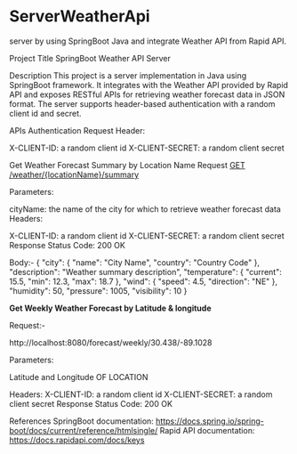 # ServerWeatherApi
 server by using SpringBoot Java and integrate Weather API from Rapid API.
 
 Project Title
SpringBoot Weather API Server

Description
This project is a server implementation in Java using SpringBoot framework. It integrates with the Weather API provided by Rapid API and exposes RESTful APIs for retrieving weather forecast data in JSON format. The server supports header-based authentication with a random client id and secret.

APIs
Authentication
Request
Header:

X-CLIENT-ID: a random client id
X-CLIENT-SECRET: a random client secret

Get Weather Forecast Summary by Location Name
Request
[GET /weather/{locationName}/summary](http://localhost:8080/forecast/cityname)

Parameters:

cityName: the name of the city for which to retrieve weather forecast data
Headers:

X-CLIENT-ID: a random client id
X-CLIENT-SECRET: a random client secret
Response
Status Code: 200 OK

Body:-
{
    "city": {
        "name": "City Name",
        "country": "Country Code"
    },
    "description": "Weather summary description",
    "temperature": {
        "current": 15.5,
        "min": 12.3,
        "max": 18.7
    },
    "wind": {
        "speed": 4.5,
        "direction": "NE"
    },
    "humidity": 50,
    "pressure": 1005,
    "visibility": 10
}



**Get Weekly Weather Forecast by Latitude & longitude**

Request:-

http://localhost:8080/forecast/weekly/30.438/-89.1028

Parameters:

Latitude and Longitude OF LOCATION

Headers:
X-CLIENT-ID: a random client id
X-CLIENT-SECRET: a random client secret
Response
Status Code: 200 OK

References
SpringBoot documentation: https://docs.spring.io/spring-boot/docs/current/reference/htmlsingle/
Rapid API documentation: https://docs.rapidapi.com/docs/keys





